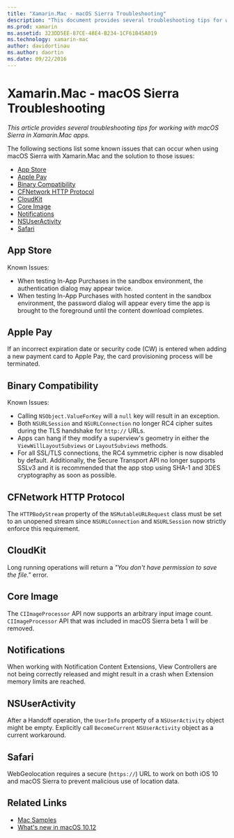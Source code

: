 ```yaml
---
title: "Xamarin.Mac - macOS Sierra Troubleshooting"
description: "This document provides several troubleshooting tips for working with macOS Sierra in Xamarin.Mac apps. Tips relate to the Mac App Store, Apple Pay, binary compatibility, CFNetwork, CloudKit, and more."
ms.prod: xamarin
ms.assetid: 323DD5EE-87CE-48E4-B234-1CF61B45A019
ms.technology: xamarin-mac
author: davidortinau
ms.author: daortin
ms.date: 09/22/2016
---
```


# Xamarin.Mac - macOS Sierra Troubleshooting

_This article provides several troubleshooting tips for working with macOS Sierra in Xamarin.Mac apps._

The following sections list some known issues that can occur when using macOS Sierra with Xamarin.Mac and the solution to those issues:

- [App Store](#App-Store)
- [Apple Pay](#Apple-Pay)
- [Binary Compatibility](#Binary-Compatibility)
- [CFNetwork HTTP Protocol](#CFNetwork-HTTP-Protocol)
- [CloudKit](#CloudKit)
- [Core Image](#CoreImage)
- [Notifications](#Notifications)
- [NSUserActivity](#NSUserActivity)
- [Safari](#Safari)

<a name="App-Store"></a>

## App Store

Known Issues:

- When testing In-App Purchases in the sandbox environment, the authentication dialog may appear twice.
- When testing In-App Purchases with hosted content in the sandbox environment, the password dialog will appear every time the app is brought to the foreground until the content download completes.

<a name="Apple-Pay"></a>

## Apple Pay

If an incorrect expiration date or security code (CW) is entered when adding a new payment card to Apple Pay, the card provisioning process will be terminated.

<a name="Binary-Compatibility"></a>

## Binary Compatibility

Known Issues:

- Calling `NSObject.ValueForKey` will a `null` key will result in an exception.
- Both `NSURLSession` and `NSURLConnection` no longer RC4 cipher suites during the TLS handshake for `http://` URLs.
- Apps can hang if they modify a superview's geometry in either the `ViewWillLayoutSubviews` or `LayoutSubviews` methods.
- For all SSL/TLS connections, the RC4 symmetric cipher is now disabled by default. Additionally, the Secure Transport API no longer supports SSLv3 and it is recommended that the app stop using SHA-1 and 3DES cryptography as soon as possible.

<a name="CFNetwork-HTTP-Protocol"></a>

## CFNetwork HTTP Protocol

The `HTTPBodyStream` property of the `NSMutableURLRequest` class must be set to an unopened stream since `NSURLConnection` and `NSURLSession` now strictly enforce this requirement.

<a name="CloudKit"></a>

## CloudKit

Long running operations will return a _"You don't have permission to save the file."_ error.

<a name="CoreImage"></a>

## Core Image

The `CIImageProcessor` API now supports an arbitrary input image count. `CIImageProcessor` API that was included in macOS Sierra beta 1 will be removed.

<a name="Notifications"></a>

## Notifications

When working with Notification Content Extensions, View Controllers are not being correctly released and might result in a crash when Extension memory limits are reached.

<a name="NSUserActivity"></a>

## NSUserActivity

After a Handoff operation, the `UserInfo` property of a `NSUserActivity` object might be empty. Explicitly call `BecomeCurrent` `NSUserActivity` object as a current workaround.

<a name="Safari"></a>

## Safari

WebGeolocation requires a secure (`https://`) URL to work on both iOS 10 and macOS Sierra to prevent malicious use of location data.

## Related Links

- [Mac Samples](https://docs.microsoft.com/samples/browse/?products=xamarin&term=Xamarin.Mac)
- [What's new in macOS 10.12](https://developer.apple.com/library/prerelease/content/releasenotes/MacOSX/WhatsNewInOSX/Articles/OSXv10.html#//apple_ref/doc/uid/TP40017145-SW1)

